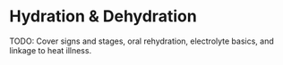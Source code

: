 # Hydration & Dehydration

TODO: Cover signs and stages, oral rehydration, electrolyte basics, and linkage to heat illness.

